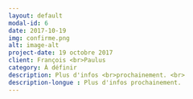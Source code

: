 ```yaml
---
layout: default
modal-id: 6
date: 2017-10-19
img: confirme.png
alt: image-alt
project-date: 19 octobre 2017
client: François <br>Paulus
category: À définir
description: Plus d'infos <br>prochainement. <br>
description-longue : Plus d'infos prochainement. 
---
```

